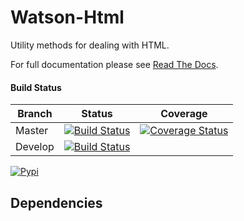 # Watson-Html

Utility methods for dealing with HTML.

For full documentation please see [Read The Docs](https://readthedocs.org/projects/watson-html/).

#### Build Status

Branch | Status | Coverage
------------ | ------------- | -------------
Master | [![Build Status](https://api.travis-ci.org/bespohk/watson-html.png?branch=master)](https://travis-ci.org/bespohk/watson-html) | [![Coverage Status](https://coveralls.io/repos/bespohk/watson-html/badge.png)](https://coveralls.io/r/bespohk/watson-html)
Develop | [![Build Status](https://api.travis-ci.org/bespohk/watson-html.png?branch=htmlelop)](https://travis-ci.org/bespohk/watson-html) |

[![Pypi](https://pypip.in/v/watson-html/badge.png)](https://crate.io/packages/watson-html/)

## Dependencies
